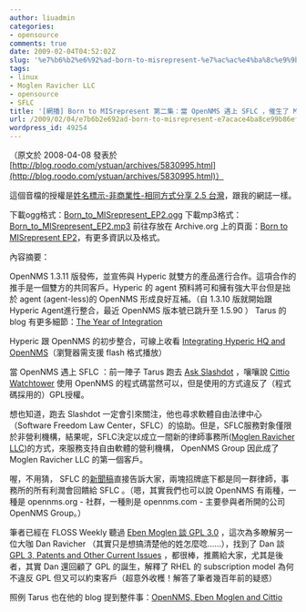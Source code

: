 ```yaml
---
author: liuadmin
categories:
- opensource
comments: true
date: 2009-02-04T04:52:02Z
slug: '%e7%b6%b2%e6%92%ad-born-to-misrepresent-%e7%ac%ac%e4%ba%8c%e9%9b%86%ef%bc%9a%e7%95%b6-opennms-%e9%81%87%e4%b8%8a-sflc-%ef%bc%8c%e5%82%ac%e7%94%9f%e4%ba%86-moglen-ravicher-llc'
tags:
- linux
- Moglen Ravicher LLC
- opensource
- SFLC
title: '[網播] Born to MISrepresent 第二集：當 OpenNMS 遇上 SFLC ，催生了 Moglen Ravicher LLC'
url: /2009/02/04/e7b6b2e692ad-born-to-misrepresent-e7acace4ba8ce99b86efbc9ae795b6-opennms-e98187e4b88a-sflc-efbc8ce582ace7949fe4ba86-moglen-ravicher-llc/
wordpress_id: 49254
---
```


（原文於 2008-04-08 發表於 [http://blog.roodo.com/ystuan/archives/5830995.html](http://blog.roodo.com/ystuan/archives/5830995.html)）

這個音檔的授權是[姓名標示-非商業性-相同方式分享 2.5 台灣](http://creativecommons.org/licenses/by-nc-sa/2.5/tw/)，跟我的網誌一樣。

下載ogg格式：[Born_to_MISrepresent_EP2.ogg](http://www.archive.org/download/BornToMisrepresentEp2/Born_to_MISrepresent_EP2.ogg)
下載mp3格式：[Born_to_MISrepresent_EP2.mp3](http://www.archive.org/download/BornToMisrepresentEp2/Born_to_MISrepresent_EP2.mp3)
前往存放在 Archive.org 上的頁面：[Born to MISrepresent EP2](http://www.archive.org/details/BornToMisrepresentEp2)，有更多資訊以及格式。

內容摘要：

OpenNMS 1.3.11 版發佈，並宣佈與 Hyperic 就雙方的產品進行合作。這項合作的推手是一個雙方的共同客戶。Hyperic 的 agent 預料將可和擁有強大平台但是拙於 agent (agent-less)的 OpenNMS 形成良好互補。（自 1.3.10 版就開始跟 Hyperic Agent進行整合，最近 OpenNMS 版本號已跳升至 1.5.90 ） Tarus 的 blog 有更多細節：[The Year of Integration](http://blogs.opennms.org/?p=175)

Hyperic 跟 OpenNMS 的初步整合，可線上收看 [Integrating Hyperic HQ and OpenNMS](http://download.hyperic.com/swf/HyperCAST10/playback.html)（瀏覽器需支援 flash 格式播放）

當 OpenNMS 遇上 SFLC ：前一陣子 Tarus 跑去 [Ask Slashdot](http://ask.slashdot.org/article.pl?sid=08/03/04/0023245) ，嚷嚷說 [Cittio Watchtower](http://www.cittio.com/) 使用 OpenNMS 的程式碼當然可以，但是使用的方式違反了（程式碼採用的）GPL授權。

想也知道，跑去 Slashdot 一定會引來關注，他也尋求軟體自由法律中心（Software Freedom Law Center，SFLC）的協助。但是，SFLC服務對象僅限於非營利機構，結果呢，SFLC決定以成立一間新的律師事務所([Moglen Ravicher LLC](http://www.moglenravicher.com/))的方式，來服務支持自由軟體的營利機構， OpenNMS Group 因此成了 Moglen Ravicher LLC 的第一個客戶。

喔，不用猜， SFLC 的[新聞稿](http://www.softwarefreedom.org/news/2008/mar/26/moglen-ravicher/)直接告訴大家，兩塊招牌底下都是同一群律師，事務所的所有利潤會回饋給 SFLC 。（嗯，其實我們也可以說 OpenNMS 有兩種，一種是 opennms.org - 社群，一種則是 opennms.com - 主要參與者所開的公司 OpenNMS Group。）

筆者已經在 FLOSS Weekly 聽過 [Eben Moglen 談 GPL 3.0](http://twit.tv/floss13) ，這次為多瞭解另一位大咖 Dan Ravicher （其實只是想搞清楚他的姓怎麼唸......），找到了 Dan 談 [GPL 3, Patents and Other Current Issues](http://www.ip.qut.edu.au/2006-08-innovation-ravicher) ，都很棒，推薦給大家，尤其是後者，其實 Dan 還回顧了 GPL 的誕生，解釋了 RHEL 的 subscription model 為何不違反 GPL 但又可以約束客戶（超意外收穫！解答了筆者幾百年前的疑惑）

照例 Tarus 也在他的 blog 提到整件事：[OpenNMS, Eben Moglen and Cittio](http://blogs.opennms.org/?p=181)
